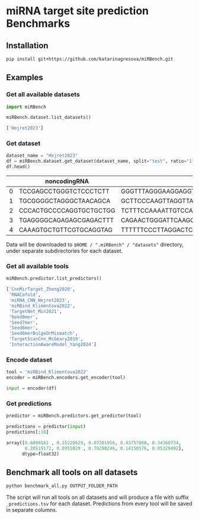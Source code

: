 # miRNA target site prediction Benchmarks

## Installation

```bash
pip install git+https://github.com/katarinagresova/miRBench.git
```

## Examples

### Get all available datasets

```python
import miRBench

miRBench.dataset.list_datasets()
```

```python
['Hejret2023']
```

### Get dataset

```python
dataset_name = "Hejret2023"
df = miRBench.dataset.get_dataset(dataset_name, split="test", ratio="1")
df.head()
```

|	| noncodingRNA	| gene |	label |
| -------- | ------- | ------- | ------- |
| 0 |	TCCGAGCCTGGGTCTCCCTCTT	 |GGGTTTAGGGAAGGAGGTTCGGAGACAGGGAGCCAAGGCCTCTGTC... |	1 |
|1 |	TGCGGGGCTAGGGCTAACAGCA	|GCTTCCCAAGTTAGGTTAGTGATGTGAAATGCTCCTGTCCCTGGCC...	| 1 |
| 2 |	CCCACTGCCCCAGGTGCTGCTGG	|TCTTTCCAAAATTGTCCAGCAGCTTGAATGAGGCAGTGACAATTCT...	| 1 |
| 3 |	TGAGGGGCAGAGAGCGAGACTTT	|CAGAACTGGGATTCAAGCGAGGTCTGGCCCCTCAGTCTGTGGCTTT...	| 1 |
| 4	 |CAAAGTGCTGTTCGTGCAGGTAG	|TTTTTTCCCTTAGGACTCTGCACTTTATAGAATGTTGTAAAACAGA...	| 1 |

Data will be downloaded to `$HOME / ".miRBench" / "datasets"` directory, under separate subdirectories for each dataset.

### Get all available tools

```python
miRBench.predictor.list_predictors()
```
```python
['CnnMirTarget_Zheng2020',
 'RNACofold',
 'miRNA_CNN_Hejret2023',
 'miRBind_Klimentova2022',
 'TargetNet_Min2021',
 'Seed8mer',
 'Seed7mer',
 'Seed6mer',
 'Seed6merBulgeOrMismatch',
 'TargetScanCnn_McGeary2019',
 'InteractionAwareModel_Yang2024']
```

### Encode dataset

```python
tool = 'miRBind_Klimentova2022'
encoder = miRBench.encoders.get_encoder(tool)

input = encoder(df)
```

### Get predictions

```python
predictor = miRBench.predictors.get_predictor(tool)

predictions = predictor(input)
predictions[:10]
```

```python
array([0.6899161 , 0.15220629, 0.07301956, 0.43757868, 0.34360734,
       0.20519172, 0.0955029 , 0.79298246, 0.14150576, 0.05329492],
      dtype=float32)
```

## Benchmark all tools on all datasets

```bash
python benchmark_all.py OUTPUT_FOLDER_PATH
```

The script will run all tools on all datasets and will produce a file with suffix `_predictions.tsv` for each dataset. Predictions from every tool will be saved in separate columns.